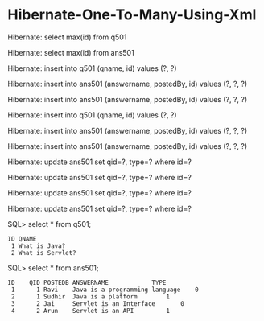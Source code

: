 # Hibernate-One-To-Many-Using-Xml

Hibernate: select max(id) from q501

Hibernate: select max(id) from ans501

Hibernate: insert into q501 (qname, id) values (?, ?)

Hibernate: insert into ans501 (answername, postedBy, id) values (?, ?, ?)

Hibernate: insert into ans501 (answername, postedBy, id) values (?, ?, ?)

Hibernate: insert into q501 (qname, id) values (?, ?)

Hibernate: insert into ans501 (answername, postedBy, id) values (?, ?, ?)

Hibernate: insert into ans501 (answername, postedBy, id) values (?, ?, ?)

Hibernate: update ans501 set qid=?, type=? where id=?

Hibernate: update ans501 set qid=?, type=? where id=?

Hibernate: update ans501 set qid=?, type=? where id=?

Hibernate: update ans501 set qid=?, type=? where id=?

SQL> select * from q501;

	ID QNAME
	 1 What is Java?
	 2 What is Servlet?

SQL> select *  from ans501;

	ID	  QID POSTEDB ANSWERNAME			TYPE
	 1	    1 Ravi    Java is a programming language	0
	 2	    1 Sudhir  Java is a platform		1
	 3	    2 Jai     Servlet is an Interface		0
	 4	    2 Arun    Servlet is an API 		1

